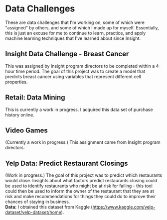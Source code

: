 # Data Challenges

These are data challenges that I'm working on, some of which were "assigned" by others, and some of which I made up for myself. Essentially, this is just an excuse for me to continue to learn, practice, and apply machine learning techniques that I've learned about since Insight. 

## Insight Data Challenge - Breast Cancer
This was assigned by Insight program directors to be completed within a 4-hour time period. The goal of this project was to create a model that predicts breast cancer using variables that represent different cell properties. 

## Retail: Data Mining
This is currently a work in progress. I acquired this data set of purchase history online. 

## Video Games
(Currently a work in progress.) This assignment came from Insight program directors. 

## Yelp Data: Predict Restaurant Closings
(Work in progress.) The goal of this project was to predict which restaurants would close. Insights about what factors predict restaurants closing could be used to identify restaurants who might be at risk for failing - this tool could then be used to inform the owner of the restaurant that they are at risk and make recommendations for things they could do to improve their chances of staying in business.  
**Data:** I obtained this dataset from Kaggle (https://www.kaggle.com/yelp-dataset/yelp-dataset/home). 
